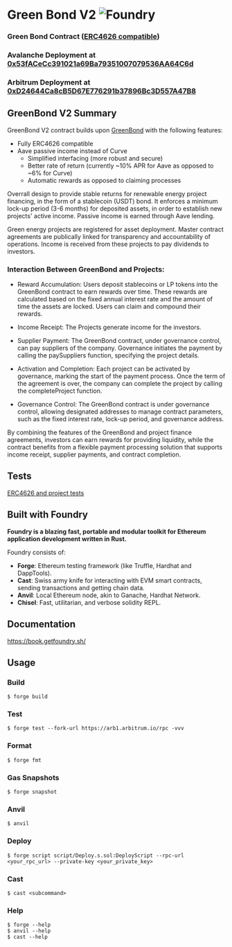 # Green Bond V2 ![Foundry](https://github.com/greenchaincapital/GreenBondV2/actions/workflows/test.yml/badge.svg?branch=main)

### Green Bond Contract ([ERC4626 compatible](https://ethereum.org/en/developers/docs/standards/tokens/erc-4626/))

### Avalanche Deployment at [0x53fACeCc391021a69Ba79351007079536AA64C6d](https://snowtrace.io/address/0x53fACeCc391021a69Ba79351007079536AA64C6d)

### Arbitrum Deployment at [0xD24644Ca8cB5D67E776291b37896Bc3D557A47B8](https://arbiscan.io/address/0xd24644ca8cb5d67e776291b37896bc3d557a47b8)

## GreenBond V2 Summary

GreenBond V2 contract builds upon [GreenBond](https://github.com/greenchaincapital/GreenBond) with the following features:
- Fully ERC4626 compatible
- Aave passive income instead of Curve
    - Simplified interfacing (more robust and secure)
    - Better rate of return (currently ~10% APR for Aave as opposed to ~6% for Curve)
    - Automatic rewards as opposed to claiming processes

Overrall design to provide stable returns for renewable energy project financing, in the form of a stablecoin (USDT) bond. It enforces a minimum lock-up period (3-6 months) for deposited assets, in order to establish new projects' active income. Passive income is earned through Aave lending.

Green energy projects are registered for asset deployment. Master contract agreements are publically linked for transparency and accountability of operations. Income is received from these projects to pay dividends to investors. 

### Interaction Between GreenBond and Projects:

- Reward Accumulation: Users deposit stablecoins or LP tokens into the GreenBond contract to earn rewards over time. These rewards are calculated based on the fixed annual interest rate and the amount of time the assets are locked. Users can claim and compound their rewards.

- Income Receipt: The Projects generate income for the investors.

- Supplier Payment: The GreenBond contract, under governance control, can pay suppliers of the company. Governance initiates the payment by calling the paySuppliers function, specifying the project details.

- Activation and Completion: Each project can be activated by governance, marking the start of the payment process. Once the term of the agreement is over, the company can complete the project by calling the completeProject function.

- Governance Control: The GreenBond contract is under governance control, allowing designated addresses to manage contract parameters, such as the fixed interest rate, lock-up period, and governance address.

By combining the features of the GreenBond and project finance agreements, investors can earn rewards for providing liquidity, while the contract benefits from a flexible payment processing solution that supports income receipt, supplier payments, and contract completion.

## Tests

[ERC4626 and project tests](docs/test-results.md)

## Built with Foundry

**Foundry is a blazing fast, portable and modular toolkit for Ethereum application development written in Rust.**

Foundry consists of:

-   **Forge**: Ethereum testing framework (like Truffle, Hardhat and DappTools).
-   **Cast**: Swiss army knife for interacting with EVM smart contracts, sending transactions and getting chain data.
-   **Anvil**: Local Ethereum node, akin to Ganache, Hardhat Network.
-   **Chisel**: Fast, utilitarian, and verbose solidity REPL.

## Documentation

https://book.getfoundry.sh/

## Usage

### Build

```shell
$ forge build
```

### Test

```shell
$ forge test --fork-url https://arb1.arbitrum.io/rpc -vvv
```

### Format

```shell
$ forge fmt
```

### Gas Snapshots

```shell
$ forge snapshot
```

### Anvil

```shell
$ anvil
```

### Deploy

```shell
$ forge script script/Deploy.s.sol:DeployScript --rpc-url <your_rpc_url> --private-key <your_private_key>
```

### Cast

```shell
$ cast <subcommand>
```

### Help

```shell
$ forge --help
$ anvil --help
$ cast --help
```
